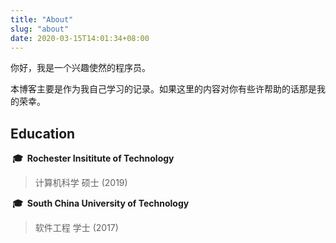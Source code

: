 ```yaml
---
title: "About"
slug: "about"
date: 2020-03-15T14:01:34+08:00
---
```


你好，我是一个兴趣使然的程序员。

本博客主要是作为我自己学习的记录。如果这里的内容对你有些许帮助的话那是我的荣幸。

## Education
**&nbsp;🎓&nbsp; Rochester Insititute of Technology**

> 计算机科学 硕士 (2019)

**&nbsp;🎓&nbsp; South China University of Technology**

> 软件工程 学士 (2017)
